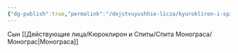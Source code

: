 ```yaml
---
{"dg-publish":true,"permalink":"/dejstvuyushhie-licza/kyurokliron-i-spity/spita-monograsa/monrid/","dgPassFrontmatter":true}
---
```



Сын [[Действующие лица/Кюроклирон и Спиты/Спита Монограса/Монограс\|Монограса]]
